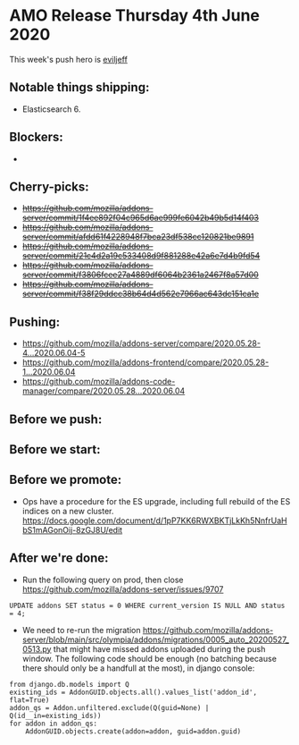 # AMO Release Thursday 4th June 2020

This week's push hero is [eviljeff](https://github.com/eviljeff)

## Notable things shipping:

- Elasticsearch 6.

## Blockers:

-

## Cherry-picks:

- ~~https://github.com/mozilla/addons-server/commit/1f4ee892f04c965d6ae999fe6042b49b5d14f403~~
- ~~https://github.com/mozilla/addons-server/commit/afdd61f4228948f7bca23df538cc120821be9891~~
- ~~https://github.com/mozilla/addons-server/commit/21c4d2a19c533408d9f881288e42a6e7d4b9fd54~~
- ~~https://github.com/mozilla/addons-server/commit/f3806fcee27a4889df6064b2361a2467f8a57d00~~
- ~~https://github.com/mozilla/addons-server/commit/f38f29ddcc38b64d4d562e7966ac643dc151ca1e~~

## Pushing:

- https://github.com/mozilla/addons-server/compare/2020.05.28-4...2020.06.04-5
- https://github.com/mozilla/addons-frontend/compare/2020.05.28-1...2020.06.04
- https://github.com/mozilla/addons-code-manager/compare/2020.05.28...2020.06.04

## Before we push:

## Before we start:

## Before we promote:

- Ops have a procedure for the ES upgrade, including full rebuild of the ES indices on a new cluster.
  https://docs.google.com/document/d/1pP7KK6RWXBKTjLkKh5NnfrUaHbS1mAGonOij-8zGJ8U/edit


## After we're done:
- Run the following query on prod, then close https://github.com/mozilla/addons-server/issues/9707

`UPDATE addons SET status = 0 WHERE current_version IS NULL AND status = 4;`

- We need to re-run the migration https://github.com/mozilla/addons-server/blob/main/src/olympia/addons/migrations/0005_auto_20200527_0513.py that might have missed addons uploaded during the push window.  The following code should be enough (no batching because there should only be a handfull at the most), in django console:
```
from django.db.models import Q
existing_ids = AddonGUID.objects.all().values_list('addon_id', flat=True)
addon_qs = Addon.unfiltered.exclude(Q(guid=None) | Q(id__in=existing_ids))
for addon in addon_qs:
    AddonGUID.objects.create(addon=addon, guid=addon.guid)
```
